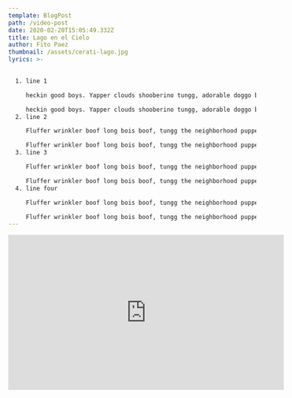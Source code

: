 ```yaml
---
template: BlogPost
path: /video-post
date: 2020-02-20T15:05:49.332Z
title: Lago en el Cielo
author: Fito Paez
thumbnail: /assets/cerati-lago.jpg
lyrics: >-
  

  1. line 1

     heckin good boys. Yapper clouds shooberino tungg, adorable doggo blep.

     heckin good boys. Yapper clouds shooberino tungg, adorable doggo blep.
  2. line 2

     Fluffer wrinkler boof long bois boof, tungg the neighborhood pupper shooberino

     Fluffer wrinkler boof long bois boof, tungg the neighborhood pupper shooberino
  3. line 3

     Fluffer wrinkler boof long bois boof, tungg the neighborhood pupper shooberino

     Fluffer wrinkler boof long bois boof, tungg the neighborhood pupper shooberino
  4. line four

     Fluffer wrinkler boof long bois boof, tungg the neighborhood pupper shooberino

     Fluffer wrinkler boof long bois boof, tungg the neighborhood pupper shooberino
---
```

<iframe width="560" height="315" src="https://www.youtube.com/embed/yywL2rc-QZM" frameborder="0" allow="accelerometer; autoplay; encrypted-media; gyroscope; picture-in-picture" allowfullscreen></iframe>
